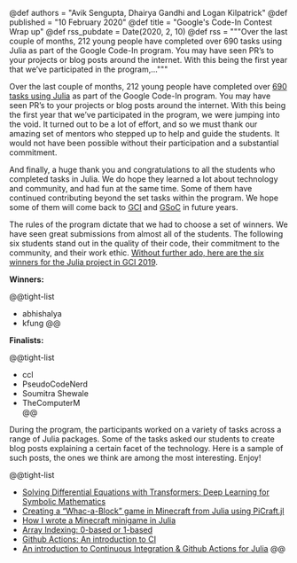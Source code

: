 @def authors = "Avik Sengupta, Dhairya Gandhi and Logan Kilpatrick"
@def published = "10 February 2020"
@def title = "Google's Code-In Contest Wrap up"
@def rss_pubdate = Date(2020, 2, 10)
@def rss = """Over the last couple of months, 212 young people have completed over 690 tasks using Julia as part of the Google Code-In program. You may have seen PR’s to your projects or blog posts around the internet. With this being the first year that we’ve participated in the program,..."""

Over the last couple of months, 212 young people have completed over [690 tasks using Julia](https://codein.withgoogle.com/tasks/?sp-organization=6302639764013056) as part of the Google Code-In program. You may have seen PR’s to your projects or blog posts around the internet.
With this being the first year that we’ve participated in the program, we were jumping into the void.  It turned out to be a lot of effort, and so we must thank our amazing set of mentors who stepped up to help and guide the students. It would not have been possible without their participation and a substantial commitment.

And finally, a huge thank you and congratulations to all the students who completed tasks in Julia. We do hope they learned a lot about technology and community, and had fun at the same time. Some of them have continued contributing beyond the set tasks within the program. We hope some of them will come back to [GCI](https://codein.withgoogle.com) and [GSoC](https://summerofcode.withgoogle.com) in future years.

The rules of the program dictate that we had to choose a set of winners. We have seen great submissions from almost all of the students. The following six students stand out in the quality of their code, their commitment to the community, and their work ethic. [Without further ado, here are the six winners for the Julia project in GCI 2019](https://codein.withgoogle.com/#winners). 		

__Winners:__

@@tight-list
- abhishalya 				
- kfung
@@				

__Finalists:__

@@tight-list
- ccl 				
- PseudoCodeNerd 				
- Soumitra Shewale 				
- TheComputerM 				
@@

During the program, the participants worked on a variety of tasks across a range of Julia packages. Some of the tasks asked our students to create blog posts explaining a certain facet of the technology. Here is a sample of such posts, the ones we think are among the most interesting. Enjoy!

@@tight-list
- [Solving Differential Equations with Transformers: Deep Learning for Symbolic Mathematics](https://medium.com/analytics-vidhya/solving-differential-equations-with-transformers-21648d3a1695)
- [Creating a “Whac-a-Block” game in Minecraft from Julia using PiCraft.jl](https://medium.com/swlh/creating-a-whac-a-block-game-in-minecraft-from-julia-using-picraft-jl-5bffab79a975)
- [How I wrote a Minecraft minigame in Julia](https://medium.com/@zyzanskidarek/how-i-wrote-a-minecraft-minigame-in-julia-cf6892db1445)
- [Array Indexing: 0-based or 1-based](https://medium.com/analytics-vidhya/array-indexing-0-based-or-1-based-dd89d631d11c)
- [Github Actions: An introduction to CI](https://medium.com/analytics-vidhya/github-actions-an-introduction-to-ci-819040f2a087)
- [An introduction to Continuous Integration & Github Actions for Julia](https://medium.com/analytics-vidhya/an-introduction-to-continuous-integration-github-actions-for-julia-1a5a1a6e64d6)
@@
